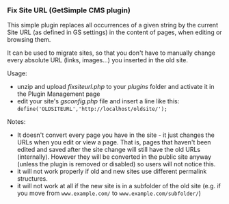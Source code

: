 ### Fix Site URL (GetSimple CMS plugin)

This simple plugin replaces all occurrences of a given string by the current Site URL (as defined in GS settings) in the content of pages, when editing or browsing them.

It can be used to migrate sites, so that you don't have to manually change every absolute URL (links, images...) you inserted in the old site.

Usage:

- unzip and upload *fixsiteurl.php* to your *plugins* folder and activate it in the Plugin Management page
- edit your site's *gsconfig.php* file and insert a line like this:    
`define('OLDSITEURL','http://localhost/oldsite/');`    

Notes:
- It doesn't convert every page you have in the site - it just changes the URLs when you edit or view a page.
That is, pages that haven't been edited and saved after the site change will still have the old URLs (internally). However they will be converted in the public site anyway (unless the plugin is removed or disabled) so users will not notice this.
- it will not work properly if old and new sites use different permalink structures.
- it will not work at all if the new site is in a subfolder of the old site (e.g. if you move from `www.example.com/` to `www.example.com/subfolder/`) 
